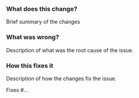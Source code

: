 ### What does this change?

Brief summary of the changes

### What was wrong?

Description of what was the root cause of the issue.

### How this fixes it

Description of how the changes fix the issue.

Fixes #...
